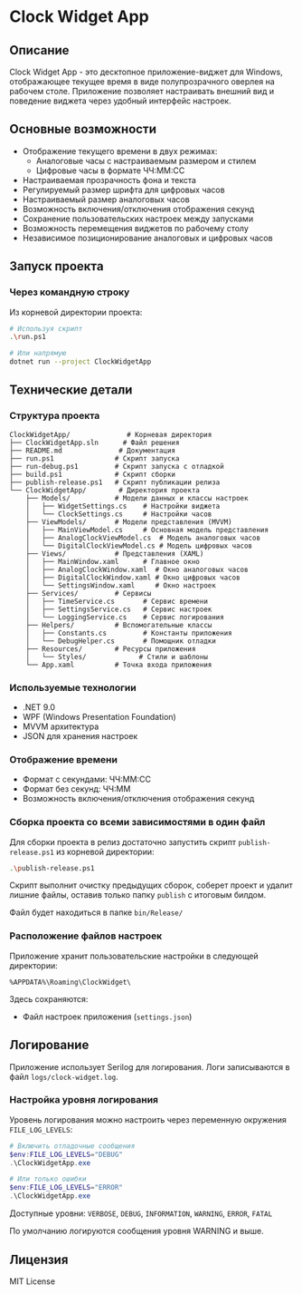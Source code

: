 # Clock Widget App

## Описание
Clock Widget App - это десктопное приложение-виджет для Windows, отображающее текущее время в виде полупрозрачного оверлея на рабочем столе. Приложение позволяет настраивать внешний вид и поведение виджета через удобный интерфейс настроек.

## Основные возможности
- Отображение текущего времени в двух режимах:
  - Аналоговые часы с настраиваемым размером и стилем
  - Цифровые часы в формате ЧЧ:ММ:СС
- Настраиваемая прозрачность фона и текста
- Регулируемый размер шрифта для цифровых часов
- Настраиваемый размер аналоговых часов
- Возможность включения/отключения отображения секунд
- Сохранение пользовательских настроек между запусками
- Возможность перемещения виджетов по рабочему столу
- Независимое позиционирование аналоговых и цифровых часов

## Запуск проекта

### Через командную строку
Из корневой директории проекта:
```bash
# Используя скрипт
.\run.ps1

# Или напрямую
dotnet run --project ClockWidgetApp
```

## Технические детали
### Структура проекта
```
ClockWidgetApp/              # Корневая директория
├── ClockWidgetApp.sln      # Файл решения
├── README.md              # Документация
├── run.ps1               # Скрипт запуска
├── run-debug.ps1         # Скрипт запуска с отладкой
├── build.ps1             # Скрипт сборки
├── publish-release.ps1   # Скрипт публикации релиза
└── ClockWidgetApp/        # Директория проекта
    ├── Models/           # Модели данных и классы настроек
    │   ├── WidgetSettings.cs    # Настройки виджета
    │   └── ClockSettings.cs     # Настройки часов
    ├── ViewModels/       # Модели представления (MVVM)
    │   ├── MainViewModel.cs     # Основная модель представления
    │   ├── AnalogClockViewModel.cs  # Модель аналоговых часов
    │   └── DigitalClockViewModel.cs # Модель цифровых часов
    ├── Views/            # Представления (XAML)
    │   ├── MainWindow.xaml      # Главное окно
    │   ├── AnalogClockWindow.xaml  # Окно аналоговых часов
    │   ├── DigitalClockWindow.xaml # Окно цифровых часов
    │   └── SettingsWindow.xaml     # Окно настроек
    ├── Services/         # Сервисы
    │   ├── TimeService.cs       # Сервис времени
    │   ├── SettingsService.cs   # Сервис настроек
    │   └── LoggingService.cs    # Сервис логирования
    ├── Helpers/          # Вспомогательные классы
    │   ├── Constants.cs         # Константы приложения
    │   └── DebugHelper.cs       # Помощник отладки
    ├── Resources/        # Ресурсы приложения
    │   └── Styles/             # Стили и шаблоны
    └── App.xaml          # Точка входа приложения
```

### Используемые технологии
- .NET 9.0
- WPF (Windows Presentation Foundation)
- MVVM архитектура
- JSON для хранения настроек

### Отображение времени
- Формат с секундами: ЧЧ:ММ:СС
- Формат без секунд: ЧЧ:ММ
- Возможность включения/отключения отображения секунд

### Сборка проекта со всеми зависимостями в один файл
Для сборки проекта в релиз достаточно запустить скрипт `publish-release.ps1` из корневой директории:
```bash
.\publish-release.ps1
```

Скрипт выполнит очистку предыдущих сборок, соберет проект и удалит лишние файлы, оставив только папку `publish` с итоговым билдом.

Файл будет находиться в папке `bin/Release/`

### Расположение файлов настроек
Приложение хранит пользовательские настройки в следующей директории:
```
%APPDATA%\Roaming\ClockWidget\
```

Здесь сохраняются:
- Файл настроек приложения (`settings.json`)

## Логирование

Приложение использует Serilog для логирования. Логи записываются в файл `logs/clock-widget.log`.

### Настройка уровня логирования

Уровень логирования можно настроить через переменную окружения `FILE_LOG_LEVELS`:

```powershell
# Включить отладочные сообщения
$env:FILE_LOG_LEVELS="DEBUG"
.\ClockWidgetApp.exe

# Или только ошибки
$env:FILE_LOG_LEVELS="ERROR"
.\ClockWidgetApp.exe
```

Доступные уровни: `VERBOSE`, `DEBUG`, `INFORMATION`, `WARNING`, `ERROR`, `FATAL`

По умолчанию логируются сообщения уровня WARNING и выше.

## Лицензия
MIT License

